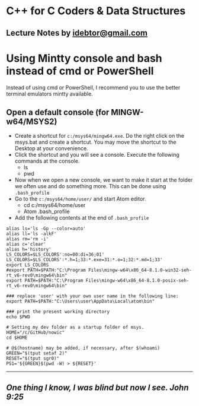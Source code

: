 # C++ for C Coders & Data Structures
Lecture Notes by idebtor@gmail.com
-------------------
# Using Mintty console and bash instead of cmd or PowerShell

Instead of using cmd or PowerShell, I recommend you to use the better terminal emulators mintty available.

## Open a default console (for MINGW-w64/MSYS2)
  - Create a shortcut for `c:/msys64/mingw64.exe`. Do the right click on the msys.bat and create a shortcut. You may move the shortcut to the Desktop at your convenience.    
  - Click the shortcut and you will see a console. Execute the following commands at the console.
    - ls
    - pwd
  - Now when we open a new console, we want to make it start at the folder we often use and do something more.  This can be done using `.bash_profile`
  - Go to the `c:/msys64/home/user/` and start Atom editor.
    - cd c:/msys64/home/user
    - Atom .bash_profile
  - Add the following contents at the end of `.bash_profile`
```  
alias ls='ls -Gp --color=auto'
alias ll='ls -alkF'
alias rm='rm -i'
alias c='clear'
alias h='history'
LS_COLORS=$LS_COLORS':no=00:di=36;01'
LS_COLORS=$LS_COLORS':*.h=1;33:*.exe=31:*.o=1;32:*.md=1;33'
export LS_COLORS
#export PATH=$PATH:"C:\Program Files\mingw-w64\x86_64-8.1.0-win32-seh-rt_v6-rev0\mingw64\bin"
export PATH=$PATH:"C:\Program Files\mingw-w64\x86_64-8.1.0-posix-seh-rt_v6-rev0\mingw64\bin"

### replace 'user' with your own user name in the following line:
export PATH=$PATH:"C:\Users\user\AppData\Local\atom\bin"

### print the present working directory
echo $PWD

# Setting my dev folder as a startup folder of msys.
HOME="/c/GitHub/nowic"
cd $HOME

# @$(hostname) may be added, if necessary, after $(whoami)
GREEN="$(tput setaf 2)"
RESET="$(tput sgr0)"
PS1='${GREEN}$(pwd -W) > ${RESET}'
```

----------------------------
_One thing I know, I was blind but now I see. John 9:25_
----------------------------
